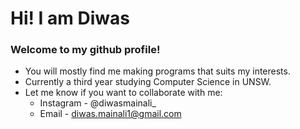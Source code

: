 # Hi! I am Diwas

### Welcome to my github profile!

+ You will mostly find me making programs that suits my interests. 
+ Currently a third year studying Computer Science in UNSW.
+ Let me know if you want to collaborate with me:
  + Instagram - @diwasmainali_
  + Email - diwas.mainali1@gmail.com

